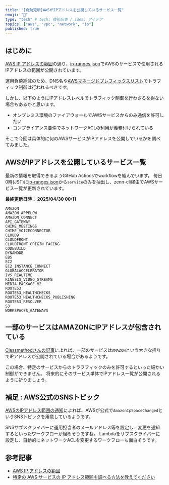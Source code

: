 ```yaml
---
title: "[自動更新]AWSがIPアドレスを公開しているサービス一覧"
emoji: "📰"
type: "tech" # tech: 技術記事 / idea: アイデア
topics: ["aws", "vpc", "network", "ip"]
published: true
---
```


## はじめに
[AWS IP アドレスの範囲](https://docs.aws.amazon.com/ja_jp/vpc/latest/userguide/aws-ip-ranges.html)の通り、[ip-ranges.json](https://ip-ranges.amazonaws.com/ip-ranges.json)でAWSのサービスで使用されるIPアドレスの範囲が公開されています。

運用負荷逓減のため、DNS名や[AWSマネージドプレフィックスリスト](https://docs.aws.amazon.com/ja_jp/vpc/latest/userguide/working-with-aws-managed-prefix-lists.html#available-aws-managed-prefix-lists)でトラフィック制御は行われるべきです。

しかし、以下のようにIPアドレスレベルでトラフィック制御を行わざるを得ない場合もあるかと思います。
- オンプレミス環境のファイアウォールでAWSサービスからのみ通信を許可したい
- コンプライアンス要件でネットワークACLの利用が義務付けられている

そこで今回は具体的に何のAWSサービスがIPアドレスを公開しているかを調べてみました。

## AWSがIPアドレスを公開しているサービス一覧
最新の情報を取得できるようGitHub Actionsでworkflowを組んでいます。
毎日0時(JST)に[ip-ranges.json](https://ip-ranges.amazonaws.com/ip-ranges.json)から`service`のみを抽出し、zenn-cli経由でAWSサービス一覧が更新されています。

**最終更新日時：<!-- LAST_CHECK_DATE_START --> 2025/04/30 00:11 <!-- LAST_CHECK_DATE_END -->**
<!-- AWS_SERVICES_LIST_START -->
```
AMAZON
AMAZON_APPFLOW
AMAZON_CONNECT
API_GATEWAY
CHIME_MEETINGS
CHIME_VOICECONNECTOR
CLOUD9
CLOUDFRONT
CLOUDFRONT_ORIGIN_FACING
CODEBUILD
DYNAMODB
EBS
EC2
EC2_INSTANCE_CONNECT
GLOBALACCELERATOR
IVS_REALTIME
KINESIS_VIDEO_STREAMS
MEDIA_PACKAGE_V2
ROUTE53
ROUTE53_HEALTHCHECKS
ROUTE53_HEALTHCHECKS_PUBLISHING
ROUTE53_RESOLVER
S3
WORKSPACES_GATEWAYS
```
<!-- AWS_SERVICES_LIST_END -->

## 一部のサービスはAMAZONにIPアドレスが包含されている
[Classmethodさんの記事](https://dev.classmethod.jp/articles/tsnote-aws-how-do-i-find-the-ip-address-range-for-a-specific-aws-service/)によれば、一部のサービスは`AMAZON`という大きな括りでIPアドレスが公開されている場合があるようです。

この場合、特定のサービスからのトラフフィックのみを許可するといった細かい制御ができません。
将来的にそのサービス単体でIPアドレス一覧が公開されるように祈りましょう。

## 補足 : AWS公式のSNSトピック
[AWSのIPアドレス範囲の通知](https://docs.aws.amazon.com/ja_jp/vpc/latest/userguide/subscribe-notifications.html)によれば、AWSが公式で`AmazonIpSpaceChanged`というSNSトピックを用意しているようです。

SNSサブスクライバーに運用担当者のメールアドレス等を設定し、変更を通知するといったワークフローが組めそうですね。
Lambdaをサブスクライバーに設定し、自動的にネットワークACLを変更するワークフローも面白そうです。

## 参考記事
- [AWS IP アドレスの範囲](https://docs.aws.amazon.com/ja_jp/vpc/latest/userguide/aws-ip-ranges.html)
- [特定の AWS サービスの IP アドレス範囲を調べる方法を教えてください](https://dev.classmethod.jp/articles/tsnote-aws-how-do-i-find-the-ip-address-range-for-a-specific-aws-service/)